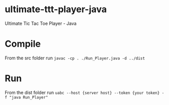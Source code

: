 # ultimate-ttt-player-java
Ultimate Tic Tac Toe Player - Java

# Compile
From the src folder run `javac -cp . ./Run_Player.java -d ../dist`

# Run
From the dist folder run `uabc --host {server host} --token {your token} -f "java Run_Player"`
